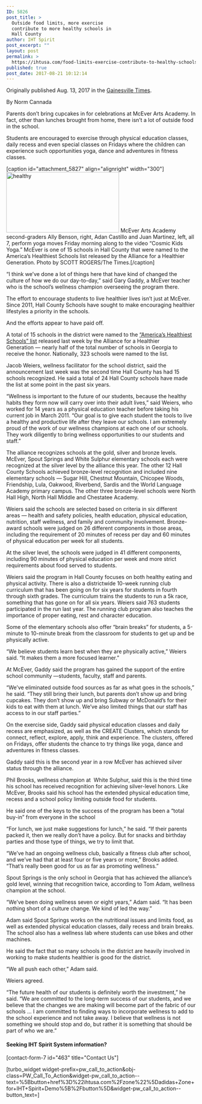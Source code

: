 ```yaml
---
ID: 5826
post_title: >
  Outside food limits, more exercise
  contribute to more healthy schools in
  Hall County
author: IHT Spirit
post_excerpt: ""
layout: post
permalink: >
  https://ihtusa.com/food-limits-exercise-contribute-to-healthy-schools-in-hall-county/
published: true
post_date: 2017-08-21 10:12:14
---
```

Originally published Aug. 13, 2017 in the <a href="http://www.gainesvilletimes.com/section/6/article/124812/" target="_blank" rel="noopener">Gainesville Times</a>.

<span class="byline_1">By Norm Cannada</span>
<p dir="ltr">Parents don’t bring cupcakes in for celebrations at McEver Arts Academy. In fact, other than lunches brought from home, there isn’t a lot of outside food in the school.</p>
<p dir="ltr">Students are encouraged to exercise through physical education classes, daily recess and even special classes on Fridays where the children can experience such opportunities yoga, dance and adventures in fitness classes.</p>
<p dir="ltr"><!--more--></p>


[caption id="attachment_5827" align="alignright" width="300"]<a href="https://ihtusa.com/wp-content/uploads/2017/08/0812Healthy2-feature.jpg"><img class="size-medium wp-image-5827" src="https://ihtusa.com/wp-content/uploads/2017/08/0812Healthy2-feature-300x161.jpg" alt="healthy" width="300" height="161" /></a> McEver Arts Academy second-graders Ally Benson, right, Adan Castillo and Juan Martinez, left, all 7, perform yoga moves Friday morning along to the video “Cosmic Kids Yoga.” McEver is one of 15 schools in Hall County that were named to the America’s Healthiest Schools list released by the Alliance for a Healthier Generation. Photo by SCOTT ROGERS/The Times.[/caption]
<p dir="ltr">“I think we’ve done a lot of things here that have kind of changed the culture of how we do our day-to-day,” said Gary Gaddy, a McEver teacher who is the school’s wellness champion overseeing the program there.</p>
<p dir="ltr">The effort to encourage students to live healthier lives isn’t just at McEver. Since 2011, Hall County Schools have sought to make encouraging healthier lifestyles a priority in the schools.</p>
<p dir="ltr">And the efforts appear to have paid off.</p>
<p dir="ltr">A total of 15 schools in the district were named to the <a href="https://www.healthiergeneration.org/healthiestschools/americas_healthiest_schools_2017/" target="_blank" rel="noopener">“America’s Healthiest Schools” list</a> released last week by the Alliance for a Healthier Generation — nearly half of the total number of schools in Georgia to receive the honor. Nationally, 323 schools were named to the list.</p>
<p dir="ltr">Jacob Weiers, wellness facilitator for the school district, said the announcement last week was the second time Hall County has had 15 schools recognized. He said a total of 24 Hall County schools have made the list at some point in the past six years.</p>
<p dir="ltr">“Wellness is important to the future of our students, because the healthy habits they form now will carry over into their adult lives,” said Weiers, who worked for 14 years as a physical education teacher before taking his current job in March 2011. “Our goal is to give each student the tools to live a healthy and productive life after they leave our schools. I am extremely proud of the work of our wellness champions at each one of our schools. They work diligently to bring wellness opportunities to our students and staff.”</p>
<p dir="ltr">The alliance recognizes schools at the gold, silver and bronze levels. McEver, Spout Springs and White Sulphur elementary schools each were recognized at the silver level by the alliance this year. The other 12 Hall County Schools achieved bronze-level recognition and included nine elementary schools — Sugar Hill, Chestnut Mountain, Chicopee Woods, Friendship, Lula, Oakwood, Riverbend, Sardis and the World Language Academy primary campus. The other three bronze-level schools were North Hall High, North Hall Middle and Chestatee Academy.</p>
<p dir="ltr">Weiers said the schools are selected based on criteria in six different areas — health and safety policies, health education, physical education, nutrition, staff wellness, and family and community involvement. Bronze-award schools were judged on 26 different components in those areas, including the requirement of 20 minutes of recess per day and 60 minutes of physical education per week for all students.</p>
<p dir="ltr">At the silver level, the schools were judged in 41 different components, including 90 minutes of physical education per week and more strict requirements about food served to students.</p>
<p dir="ltr">Weiers said the program in Hall County focuses on both healthy eating and physical activity. There is also a districtwide 10-week running club curriculum that has been going on for six years for students in fourth through sixth grades. The curriculum trains the students to run a 5k race, something that has gone on for all six years. Weiers said 763 students participated in the run last year. The running club program also teaches the importance of proper eating, rest and character education.</p>
<p dir="ltr">Some of the elementary schools also offer “brain breaks” for students, a 5-minute to 10-minute break from the classroom for students to get up and be physically active.</p>
<p dir="ltr">“We believe students learn best when they are physically active,” Weiers said. “It makes them a more focused learner.”</p>
<p dir="ltr">At McEver, Gaddy said the program has gained the support of the entire school community —students, faculty, staff and parents.</p>
<p dir="ltr">“We’ve eliminated outside food sources as far as what goes in the schools,” he said. “They still bring their lunch, but parents don’t show up and bring cupcakes. They don’t show up and bring Subway or McDonald’s for their kids to eat with them at lunch. We’ve also limited things that our staff has access to in our staff parties.”</p>
<p dir="ltr">On the exercise side, Gaddy said physical education classes and daily recess are emphasized, as well as the CREATE Clusters, which stands for connect, reflect, explore, apply, think and experience. The clusters, offered on Fridays, offer students the chance to try things like yoga, dance and adventures in fitness classes.</p>
<p dir="ltr">Gaddy said this is the second year in a row McEver has achieved silver status through the alliance.</p>
<p dir="ltr">Phil Brooks, wellness champion at  White Sulphur, said this is the third time his school has received recognition for achieving silver-level honors. Like McEver, Brooks said his school has the extended physical education time, recess and a school policy limiting outside food for students.</p>
<p dir="ltr">He said one of the keys to the success of the program has been a “total buy-in” from everyone in the school</p>
<p dir="ltr">“For lunch, we just make suggestions for lunch,” he said. “If their parents packed it, then we really don’t have a policy. But for snacks and birthday parties and those type of things, we try to limit that.</p>
<p dir="ltr">“We’ve had an ongoing wellness club, basically a fitness club after school, and we’ve had that at least four or five years or more,” Brooks added. “That’s really been good for us as far as promoting wellness.”</p>
<p dir="ltr">Spout Springs is the only school in Georgia that has achieved the alliance’s gold level, winning that recognition twice, according to Tom Adam, wellness champion at the school.</p>
<p dir="ltr">“We’ve been doing wellness seven or eight years,” Adam said. “It has been nothing short of a culture change. We kind of led the way.”</p>
<p dir="ltr">Adam said Spout Springs works on the nutritional issues and limits food, as well as extended physical education classes, daily recess and brain breaks. The school also has a wellness lab where students can use bikes and other machines.</p>
<p dir="ltr">He said the fact that so many schools in the district are heavily involved in working to make students healthier is good for the district.</p>
<p dir="ltr">“We all push each other,” Adam said.</p>
<p dir="ltr">Weiers agreed.</p>
<p dir="ltr">“The future health of our students is definitely worth the investment,” he said. “We are committed to the long-term success of our students, and we believe that the changes we are making will become part of the fabric of our schools … I am committed to finding ways to incorporate wellness to add to the school experience and not take away. I believe that wellness is not something we should stop and do, but rather it is something that should be part of who we are.”</p>

<h4>Seeking IHT Spirit System information?</h4>
[contact-form-7 id="463" title="Contact Us"]

[turbo_widget widget-prefix=pw_call_to_action&obj-class=PW_Call_To_Action&widget-pw_call_to_action--text=%5Bbutton+href%3D%22ihtusa.com%2Fzone%22%5Dadidas+Zone+for+IHT+Spirit+Demo%5B%2Fbutton%5D&widget-pw_call_to_action--button_text=]